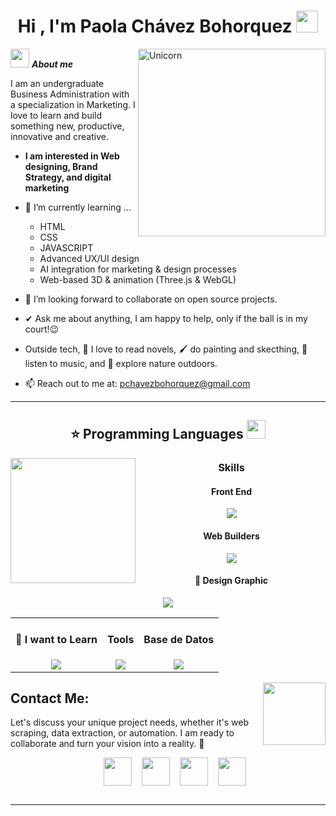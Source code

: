 <h1 align="center">Hi , I'm Paola Chávez Bohorquez <img src="https://media.giphy.com/media/hvRJCLFzcasrR4ia7z/giphy.gif" width="35"></h1>

<img align="right" width=300px alt="Unicorn" src="https://c.tenor.com/GN73MKBawZYAAAAi/busy-cute.gif" />

<img src="https://media.giphy.com/media/ObNTw8Uzwy6KQ/giphy.gif" width="30px">&nbsp;***About me***

I am an undergraduate Business Administration with a specialization in Marketing. I love to learn and build something new, productive, innovative and creative.
* **I am interested in Web designing, Brand Strategy, and digital marketing**
- 🌱 I’m currently learning ...
  
  - HTML
  - CSS
  - JAVASCRIPT
  - Advanced UX/UI design  
  - AI integration for marketing & design processes  
  - Web-based 3D & animation (Three.js & WebGL) 
    
- 👯 I’m looking forward to collaborate on open source projects.
- ✔ Ask me about anything, I am happy to help, only if the ball is in my court!😉<br>
- Outside tech, 📖 I love to read novels, 🖌️ do painting and skecthing, 🎵 listen to music, and 🌴 explore nature outdoors.
- 📫 Reach out to me at: <a href="pchavezbohorquez@gmail.com">pchavezbohorquez@gmail.com</a>

<hr/>

<h2 align="center">
  ⭐ Programming Languages  <img src="https://media.giphy.com/media/ObNTw8Uzwy6KQ/giphy.gif" width="30px">
</h2>

<img align='left' src='https://media.giphy.com/media/bcKmIWkUMCjVm/giphy.gif' width='200"'>

<!-- Sección de Skills -->
<h3 align="center"> Skills</h3>


<!-- Subtítulo Front End -->
<h4 align="center"> Front End</h4>
<div align="center">
  <img src="https://skillicons.dev/icons?i=html,css,javascript" />
</div>

<!-- CMS & Web Builders -->
<h4 align="center"> Web Builders</h4>
<div align="center">
  <img src="https://skillicons.dev/icons?i=wordpress" />
</div>

<!-- Diseño / Design Graphic -->
<h4 align="center">🎨 Design Graphic </h4>
<div align="center">
  <img src="https://skillicons.dev/icons?i=photoshop,illustrator,premiere" />
</div>


<table>
  
  <tr>
    <td align="center">
      <h4>🚀 I want to Learn</h4>
      <img src="https://skillicons.dev/icons?i=threejs,react" />
    </td>
    <td align="center">
      <h4>Tools</h4>
      <img src="https://skillicons.dev/icons?i=vscode" />
    </td>
      <td align="center">
      <h4>Base de Datos</h4>
      <img src="https://skillicons.dev/icons?i=mysql" />
    </td>
  </tr>
</table>

<img align='right' src='https://media.tenor.com/KdkhCJ65m0sAAAAj/peach-goma-peach-and-goma.gif' width='100"'>



## Contact Me:

Let's discuss your unique project needs, whether it's web scraping, data extraction, or automation. I am ready to collaborate and turn your vision into a reality. 🌟

<section align="center" style="margin-left: 10px; margin-bottom: 27px;">
	<a style="margin-left: 12px; text-decoration: none;" target="_blank" href="https://www.upwork.com/freelancers/dagima6">
		<img src="[https://www.svgrepo.com/svg/521502/behance.svg" width="45px">
	</a>
	<a style="margin-left: 12px; text-decoration: none;" target="_blank" href="https://github.com/Paolachavezbohorquez">
		<img src="https://www.svgrepo.com/show/512317/github-142.svg" width="45px">
	</a>
	<a style="margin-left: 12px; text-decoration: none;" target="_blank" href="https://www.linkedin.com/in/paola-chavez-bohorquez/">
		<img src="https://www.svgrepo.com/show/138936/linkedin.svg" width="45px">
	</a>
	<a style="margin-left: 12px; text-decoration: none;" target="_blank" href="https://instagram.com/paolachavezbohorquez">
		<img src="https://www.svgrepo.com/show/452229/instagram-1.svg" width="45px">
	</a>
	
</section>

<!--- contact list section end --->

<hr/>
